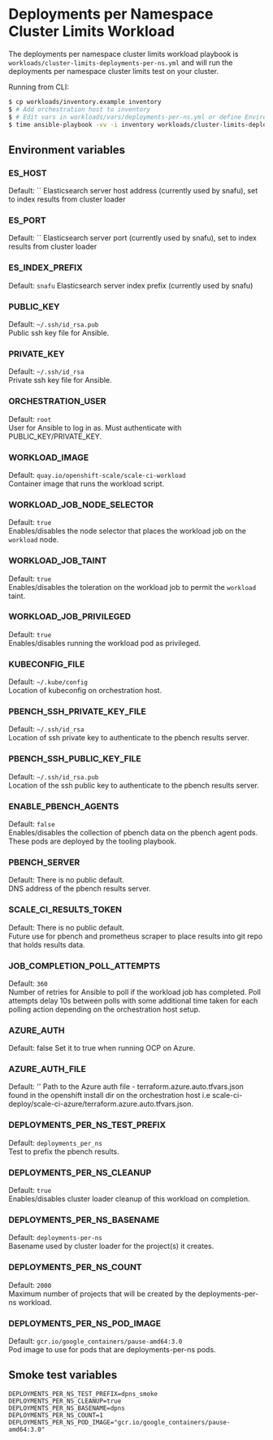 # Deployments per Namespace Cluster Limits Workload

The deployments per namespace cluster limits workload playbook is `workloads/cluster-limits-deployments-per-ns.yml` and will run the deployments per namespace cluster limits test on your cluster.

Running from CLI:

```sh
$ cp workloads/inventory.example inventory
$ # Add orchestration host to inventory
$ # Edit vars in workloads/vars/deployments-per-ns.yml or define Environment vars (See below)
$ time ansible-playbook -vv -i inventory workloads/cluster-limits-deployments-per-ns.yml
```

## Environment variables

### ES_HOST
Default: ``
Elasticsearch server host address (currently used by snafu), set to index results from cluster loader

### ES_PORT
Default: ``
Elasticsearch server port (currently used by snafu), set to index results from cluster loader

### ES_INDEX_PREFIX
Default: `snafu`
Elasticsearch server index prefix (currently used by snafu)

### PUBLIC_KEY
Default: `~/.ssh/id_rsa.pub`  
Public ssh key file for Ansible.

### PRIVATE_KEY
Default: `~/.ssh/id_rsa`  
Private ssh key file for Ansible.

### ORCHESTRATION_USER
Default: `root`  
User for Ansible to log in as. Must authenticate with PUBLIC_KEY/PRIVATE_KEY.

### WORKLOAD_IMAGE
Default: `quay.io/openshift-scale/scale-ci-workload`  
Container image that runs the workload script.

### WORKLOAD_JOB_NODE_SELECTOR
Default: `true`  
Enables/disables the node selector that places the workload job on the `workload` node.

### WORKLOAD_JOB_TAINT
Default: `true`  
Enables/disables the toleration on the workload job to permit the `workload` taint.

### WORKLOAD_JOB_PRIVILEGED
Default: `true`  
Enables/disables running the workload pod as privileged.

### KUBECONFIG_FILE
Default: `~/.kube/config`  
Location of kubeconfig on orchestration host.

### PBENCH_SSH_PRIVATE_KEY_FILE
Default: `~/.ssh/id_rsa`  
Location of ssh private key to authenticate to the pbench results server.

### PBENCH_SSH_PUBLIC_KEY_FILE
Default: `~/.ssh/id_rsa.pub`  
Location of the ssh public key to authenticate to the pbench results server.

### ENABLE_PBENCH_AGENTS
Default: `false`  
Enables/disables the collection of pbench data on the pbench agent pods. These pods are deployed by the tooling playbook.

### PBENCH_SERVER
Default: There is no public default.  
DNS address of the pbench results server.

### SCALE_CI_RESULTS_TOKEN
Default: There is no public default.  
Future use for pbench and prometheus scraper to place results into git repo that holds results data.

### JOB_COMPLETION_POLL_ATTEMPTS
Default: `360`  
Number of retries for Ansible to poll if the workload job has completed. Poll attempts delay 10s between polls with some additional time taken for each polling action depending on the orchestration host setup.

### AZURE_AUTH
Default: false
Set it to true when running OCP on Azure.

### AZURE_AUTH_FILE
Default: ''
Path to the Azure auth file - terraform.azure.auto.tfvars.json found in the openshift install dir on the orchestration host i.e scale-ci-deploy/scale-ci-azure/terraform.azure.auto.tfvars.json.

### DEPLOYMENTS_PER_NS_TEST_PREFIX
Default: `deployments_per_ns`  
Test to prefix the pbench results.

### DEPLOYMENTS_PER_NS_CLEANUP
Default: `true`  
Enables/disables cluster loader cleanup of this workload on completion.

### DEPLOYMENTS_PER_NS_BASENAME
Default: `deployments-per-ns`  
Basename used by cluster loader for the project(s) it creates.

### DEPLOYMENTS_PER_NS_COUNT
Default: `2000`  
Maximum number of projects that will be created by the deployments-per-ns workload.

### DEPLOYMENTS_PER_NS_POD_IMAGE
Default: `gcr.io/google_containers/pause-amd64:3.0`  
Pod image to use for pods that are deployments-per-ns pods.

## Smoke test variables

```
DEPLOYMENTS_PER_NS_TEST_PREFIX=dpns_smoke
DEPLOYMENTS_PER_NS_CLEANUP=true
DEPLOYMENTS_PER_NS_BASENAME=dpns
DEPLOYMENTS_PER_NS_COUNT=1
DEPLOYMENTS_PER_NS_POD_IMAGE="gcr.io/google_containers/pause-amd64:3.0"
```
